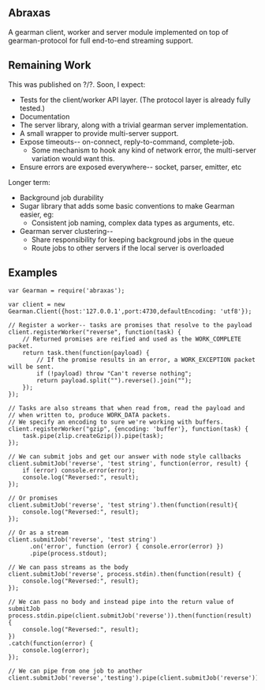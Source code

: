 Abraxas
-------

A gearman client, worker and server module implemented on top of gearman-protocol
for full end-to-end streaming support.

Remaining Work
--------------

This was published on ?/?.  Soon, I expect:

* Tests for the client/worker API layer. (The protocol layer is already fully tested.)
* Documentation
* The server library, along with a trivial gearman server implementation.
* A small wrapper to provide multi-server support.
* Expose timeouts-- on-connect, reply-to-command, complete-job.
  * Some mechanism to hook any kind of network error, the multi-server variation would want this.
* Ensure errors are exposed everywhere-- socket, parser, emitter, etc

Longer term:

* Background job durability
* Sugar library that adds some basic conventions to make Gearman easier, eg:
  * Consistent job naming, complex data types as arguments, etc.
* Gearman server clustering--
  * Share responsibility for keeping background jobs in the queue
  * Route jobs to other servers if the local server is overloaded

Examples
--------

    var Gearman = require('abraxas');

    var client = new Gearman.Client({host:'127.0.0.1',port:4730,defaultEncoding: 'utf8'});

    // Register a worker-- tasks are promises that resolve to the payload
    client.registerWorker("reverse", function(task) {
        // Returned promises are reified and used as the WORK_COMPLETE packet.
        return task.then(function(payload) {
            // If the promise results in an error, a WORK_EXCEPTION packet will be sent.
            if (!payload) throw "Can't reverse nothing";
            return payload.split("").reverse().join("");
        });
    });

    // Tasks are also streams that when read from, read the payload and
    // when written to, produce WORK_DATA packets.
    // We specify an encoding to sure we're working with buffers.
    client.registerWorker("gzip", {encoding: 'buffer'}, function(task) {
        task.pipe(zlip.createGzip()).pipe(task);
    });

    // We can submit jobs and get our answer with node style callbacks
    client.submitJob('reverse', 'test string', function(error, result) {
        if (error) console.error(error);
        console.log("Reversed:", result);
    });

    // Or promises
    client.submitJob('reverse', 'test string').then(function(result){
        console.log("Reversed:", result);
    });

    // Or as a stream
    client.submitJob('reverse', 'test string')
          .on('error', function (error) { console.error(error) })
          .pipe(process.stdout);

    // We can pass streams as the body
    client.submitJob('reverse', process.stdin).then(function(result) {
        console.log("Reversed:", result);
    });

    // We can pass no body and instead pipe into the return value of submitJob
    process.stdin.pipe(client.submitJob('reverse')).then(function(result) {
        console.log("Reversed:", result);
    })
    .catch(function(error) {
        console.log(error);
    });

    // We can pipe from one job to another
    client.submitJob('reverse','testing').pipe(client.submitJob('reverse')).pipe(process.stdout);

